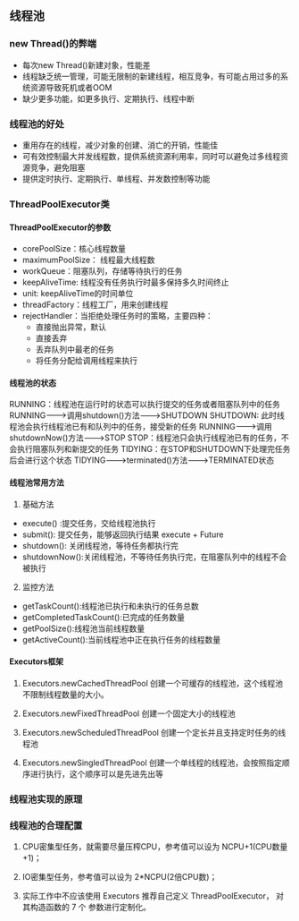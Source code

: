 ## 线程池
### new Thread()的弊端
* 每次new Thread()新建对象，性能差
* 线程缺乏统一管理，可能无限制的新建线程，相互竞争，有可能占用过多的系统资源导致死机或者OOM
* 缺少更多功能，如更多执行、定期执行、线程中断

### 线程池的好处
* 重用存在的线程，减少对象的创建、消亡的开销，性能佳
* 可有效控制最大并发线程数，提供系统资源利用率，同时可以避免过多线程资源竞争，避免阻塞
* 提供定时执行、定期执行、单线程、并发数控制等功能

### ThreadPoolExecutor类
#### ThreadPoolExecutor的参数
* corePoolSize：核心线程数量
* maximumPoolSize： 线程最大线程数
* workQueue：阻塞队列，存储等待执行的任务
* keepAliveTime: 线程没有任务执行时最多保持多久时间终止
* unit: keepAliveTime的时间单位
* threadFactory：线程工厂，用来创建线程
* rejectHandler：当拒绝处理任务时的策略，主要四种：
    * 直接抛出异常，默认
    * 直接丢弃
    * 丢弃队列中最老的任务
    * 将任务分配给调用线程来执行

#### 线程池的状态
RUNNING：线程池在运行时的状态可以执行提交的任务或者阻塞队列中的任务
RUNNING--->调用shutdown()方法--->SHUTDOWN
SHUTDOWN: 此时线程池会执行线程池已有和队列中的任务，接受新的任务
RUNNING--->调用shutdownNow()方法--->STOP
STOP：线程池只会执行线程池已有的任务，不会执行阻塞队列和新提交的任务
TIDYING：在STOP和SHUTDOWN下处理完任务后会进行这个状态
TIDYING--->terminated()方法--->TERMINATED状态

#### 线程池常用方法
1. 基础方法
* execute() :提交任务，交给线程池执行
* submit(): 提交任务，能够返回执行结果 execute + Future
* shutdown(): 关闭线程池，等待任务都执行完
* shutdownNow():关闭线程池，不等待任务执行完，在阻塞队列中的线程不会被执行

2. 监控方法
* getTaskCount():线程池已执行和未执行的任务总数
* getCompletedTaskCount():已完成的任务数量
* getPoolSize():线程池当前线程数量
* getActiveCount():当前线程池中正在执行任务的线程数量

#### Executors框架
1. Executors.newCachedThreadPool
创建一个可缓存的线程池，这个线程池不限制线程数量的大小。

2. Executors.newFixedThreadPool
创建一个固定大小的线程池

3. Executors.newScheduledThreadPool
创建一个定长并且支持定时任务的线程池

4. Executors.newSingledThreadPool
创建一个单线程的线程池，会按照指定顺序进行执行，这个顺序可以是先进先出等

### 线程池实现的原理


### 线程池的合理配置
1. CPU密集型任务，就需要尽量压榨CPU，参考值可以设为 NCPU+1(CPU数量+1)；

2. IO密集型任务，参考值可以设为 2*NCPU(2倍CPU数)；

3. 实际工作中不应该使用 Executors 推荐自己定义 ThreadPoolExecutor， 对其构造函数的 7 个
参数进行定制化。